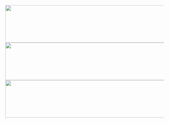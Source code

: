 <a href="https://github.com/devxb/gitanimals">
  <img
    src="https://render.gitanimals.org/lines/al1kite?pet-id=634257849544425667"
    width="600"
    height="120"
  />
</a>

<a href="https://github.com/devxb/gitanimals">
  <img
    src="https://render.gitanimals.org/lines/al1kite?pet-id=634257986693983637"
    width="600"
    height="120"
  />
</a>

<a href="https://github.com/devxb/gitanimals">
  <img
    src="https://render.gitanimals.org/lines/al1kite?pet-id=634257632069771240"
    width="600"
    height="120"
  />
</a>
  
